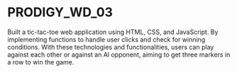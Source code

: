 # PRODIGY_WD_03

Built a tic-tac-toe web application using HTML, CSS, and JavaScript. By implementing functions to handle user clicks and check for winning conditions. With these technologies and functionalities, users can play against each other or against an Al opponent, aiming to get three markers in a row to win the game.

